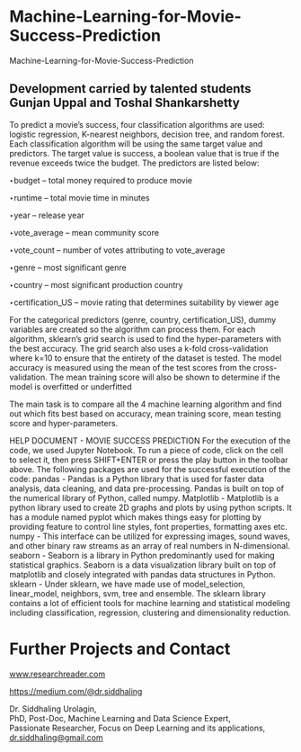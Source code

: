# Machine-Learning-for-Movie-Success-Prediction
Machine-Learning-for-Movie-Success-Prediction
## Development carried by talented students Gunjan Uppal and Toshal Shankarshetty

To predict a movie’s success, four classification algorithms are used: logistic regression, K-nearest neighbors, decision tree, and random forest. Each classification algorithm will be using the same target value and predictors. The target value is success, a boolean value that is true if the revenue exceeds twice the budget. The predictors are listed below:

‣budget – total money required to produce movie

‣runtime – total movie time in minutes

‣year – release year

‣vote_average – mean community score

‣vote_count – number of votes attributing to vote_average

‣genre – most significant genre

‣country – most significant production country

‣certification_US – movie rating that determines suitability by viewer age

For the categorical predictors (genre, country, certification_US), dummy variables are created so the algorithm can process them. For each algorithm, sklearn’s grid search is used to find the hyper-parameters with the best accuracy. The grid search also uses a k-fold cross-validation where k=10 to ensure that the entirety of the dataset is tested. The model accuracy is measured using the mean of the test scores from the cross-validation. The mean training score will also be shown to determine if the model is overfitted or underfitted

The main task is to compare all the 4 machine learning algorithm and find out which fits best based on accuracy, mean training score, mean testing score and hyper-parameters.

HELP DOCUMENT - MOVIE SUCCESS PREDICTION
For the execution of the code, we used Jupyter Notebook. To run a piece of code, click on the cell to select it, then press SHIFT+ENTER or press the play button in the toolbar above.
The following packages are used for the successful execution of the code:
pandas - Pandas is a Python library that is used for faster data analysis, data cleaning, and data pre-processing. Pandas is built on top of the numerical library of Python, called numpy. 
Matplotlib - Matplotlib is a python library used to create 2D graphs and plots by using python scripts. It has a module named pyplot which makes things easy for plotting by providing feature to control line styles, font properties, formatting axes etc.
numpy - This interface can be utilized for expressing images, sound waves, and other binary raw streams as an array of real numbers in N-dimensional.
seaborn - Seaborn is a library in Python predominantly used for making statistical graphics. Seaborn is a data visualization library built on top of matplotlib and closely integrated with pandas data structures in Python.
sklearn - Under sklearn, we have made use of model_selection, linear_model, neighbors, svm, tree and ensemble. The sklearn library contains a lot of efficient tools for machine learning and statistical modeling including classification, regression, clustering and dimensionality reduction.
 
 # Further Projects and Contact
www.researchreader.com

https://medium.com/@dr.siddhaling

Dr. Siddhaling Urolagin,\
PhD, Post-Doc, Machine Learning and Data Science Expert,\
Passionate Researcher, Focus on Deep Learning and its applications,\
dr.siddhaling@gmail.com
